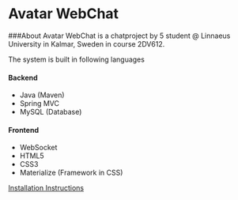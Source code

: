 # Avatar WebChat

###About
Avatar WebChat is a chatproject by 5 student @ Linnaeus University in Kalmar, Sweden in course 2DV612.

The system is built in following languages

#### Backend
   * Java (Maven)
   * Spring MVC
   * MySQL (Database)
#### Frontend
   * WebSocket
   * HTML5
   * CSS3
   * Materialize (Framework in CSS)
   

[Installation Instructions](https://github.com/ks222rt/AvatarWebChatTeam2/wiki/Installation-Instructions) 
